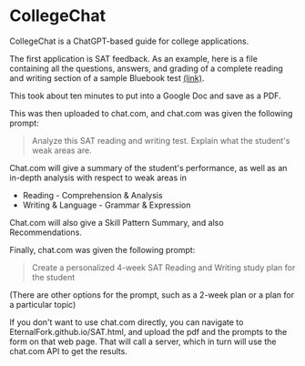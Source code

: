 # CollegeChat
CollegeChat is a ChatGPT-based guide for college applications.

The first application is SAT feedback. As an example, here is a file containing all the questions, answers, and grading of a complete reading and writing section of a sample Bluebook test [(link)](https://drive.google.com/file/d/1BZA7WTYUaiYBAMC40IwTcYDyNmtJSEHv/view?usp=sharing).

This took about ten minutes to put into a Google Doc and save as a PDF.

This was then uploaded to chat.com, and chat.com was given the following prompt:

> Analyze this SAT reading and writing test. Explain what the student's weak areas are.


Chat.com will give a summary of the student's performance, as well as an in-depth analysis with respect to weak areas in 
- Reading - Comprehension & Analysis
- Writing & Language - Grammar & Expression

Chat.com will also give a Skill Pattern Summary, and also Recommendations.

Finally, chat.com was given the following prompt:

> Create a personalized 4-week SAT Reading and Writing study plan for the student

(There are other options for the prompt, such as a 2-week plan or a plan for a particular topic)

If you don't want to use chat.com directly, you can navigate to EternalFork.github.io/SAT.html, and upload the pdf and the prompts to the form on that web page. That will call a server, which in turn will use the chat.com API to get the results.
